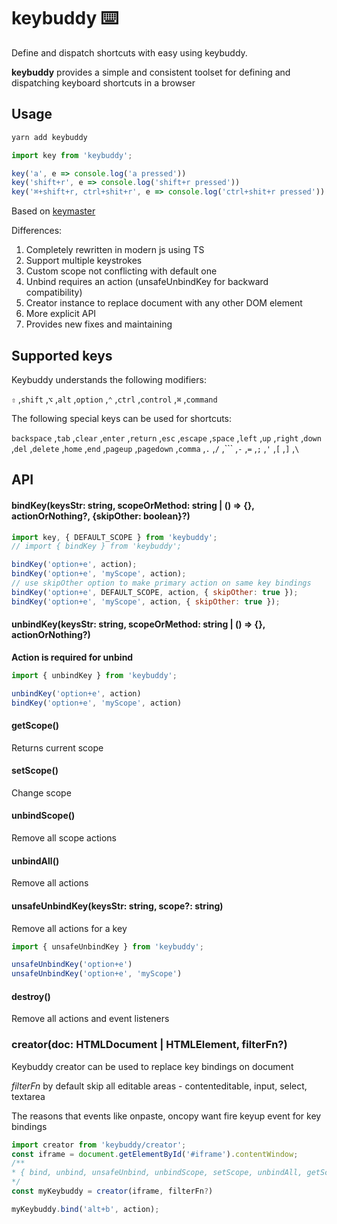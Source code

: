 # keybuddy ⌨️

Define and dispatch shortcuts with easy using keybuddy.

**keybuddy** provides a simple and consistent toolset for defining and dispatching keyboard shortcuts in a browser

 ## Usage
 
 ```bash
yarn add keybuddy
```

```javascript
import key from 'keybuddy';

key('a', e => console.log('a pressed'))
key('shift+r', e => console.log('shift+r pressed'))
key('⌘+shift+r, ctrl+shit+r', e => console.log('ctrl+shit+r pressed'))

```

Based on [keymaster](https://github.com/madrobby/keymaster)

Differences:

1. Completely rewritten in modern js using TS
1. Support multiple keystrokes
1. Custom scope not conflicting with default one
1. Unbind requires an action (unsafeUnbindKey for backward compatibility)
1. Creator instance to replace document with any other DOM element 
1. More explicit API
1. Provides new fixes and maintaining


## Supported keys

Keybuddy understands the following modifiers:

`⇧` ,`shift` ,`⌥` ,`alt` ,`option` ,`⌃` ,`ctrl` ,`control` ,`⌘` ,`command` 

The following special keys can be used for shortcuts:

`backspace` ,`tab` ,`clear` ,`enter` ,`return` ,`esc` ,`escape` ,`space` ,`left` ,`up` ,`right` ,`down` ,`del` ,`delete` ,`home` ,`end` ,`pageup` ,`pagedown` ,`comma` ,`.` ,`/` ,``` ,`-` ,`=` ,`;` ,`'` ,`[` ,`]` ,`\`

## API

#### bindKey(keysStr: string, scopeOrMethod: string | () => {}, actionOrNothing?, {skipOther: boolean}?)

```javascript
import key, { DEFAULT_SCOPE } from 'keybuddy';
// import { bindKey } from 'keybuddy';

bindKey('option+e', action);
bindKey('option+e', 'myScope', action);
// use skipOther option to make primary action on same key bindings
bindKey('option+e', DEFAULT_SCOPE, action, { skipOther: true });
bindKey('option+e', 'myScope', action, { skipOther: true });
```

#### unbindKey(keysStr: string, scopeOrMethod: string | () => {}, actionOrNothing?)

**Action is required for unbind**

```javascript
import { unbindKey } from 'keybuddy';

unbindKey('option+e', action)
bindKey('option+e', 'myScope', action)
```

#### getScope()

Returns current scope

#### setScope()

Change scope

#### unbindScope()

Remove all scope actions

#### unbindAll()

Remove all actions

#### unsafeUnbindKey(keysStr: string, scope?: string)

Remove all actions for a key

```javascript
import { unsafeUnbindKey } from 'keybuddy';

unsafeUnbindKey('option+e')
unsafeUnbindKey('option+e', 'myScope')
```

#### destroy()

Remove all actions and event listeners


### creator(doc: HTMLDocument | HTMLElement, filterFn?)

Keybuddy creator can be used to replace key bindings on document

*filterFn* by default skip all editable areas - contenteditable, input, select, textarea

The reasons that events like onpaste, oncopy want fire keyup event for key bindings

```javascript
import creator from 'keybuddy/creator';
const iframe = document.getElementById('#iframe').contentWindow;
/**
* { bind, unbind, unsafeUnbind, unbindScope, setScope, unbindAll, getScope:}
*/
const myKeybuddy = creator(iframe, filterFn?) 

myKeybuddy.bind('alt+b', action);
```

